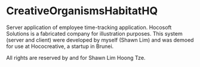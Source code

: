 CreativeOrganismsHabitatHQ
==========================

Server application of employee time-tracking application. 
Hocosoft Solutions is a fabricated company for illustration purposes.
This system (server and client) were developed by myself (Shawn Lim) and was demoed for use at Hococreative, a startup in Brunei. 

All rights are reserved by and for Shawn Lim Hoong Tze.

